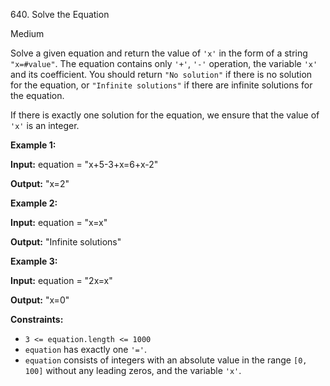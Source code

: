 640\. Solve the Equation

Medium

Solve a given equation and return the value of `'x'` in the form of a string `"x=#value"`. The equation contains only `'+'`, `'-'` operation, the variable `'x'` and its coefficient. You should return `"No solution"` if there is no solution for the equation, or `"Infinite solutions"` if there are infinite solutions for the equation.

If there is exactly one solution for the equation, we ensure that the value of `'x'` is an integer.

**Example 1:**

**Input:** equation = "x+5-3+x=6+x-2"

**Output:** "x=2"

**Example 2:**

**Input:** equation = "x=x"

**Output:** "Infinite solutions"

**Example 3:**

**Input:** equation = "2x=x"

**Output:** "x=0"

**Constraints:**

*   `3 <= equation.length <= 1000`
*   `equation` has exactly one `'='`.
*   `equation` consists of integers with an absolute value in the range `[0, 100]` without any leading zeros, and the variable `'x'`.
